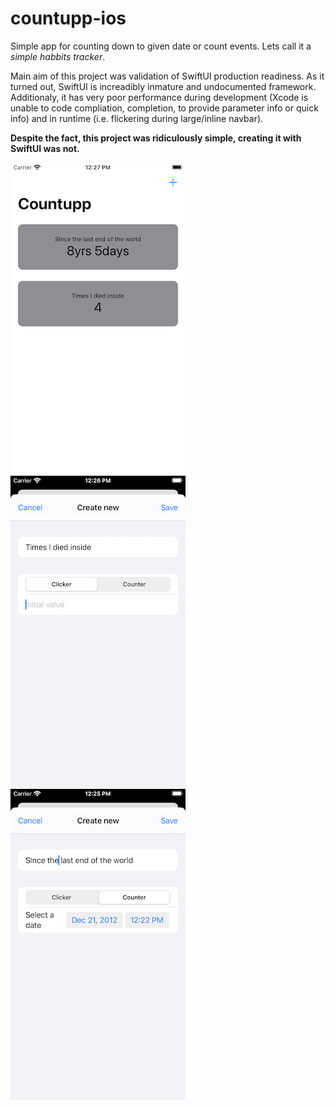 # countupp-ios

Simple app for counting down to given date or count events. Lets call it a _simple habbits tracker_.

Main aim of this project was validation of SwiftUI production readiness. As it turned out, SwiftUI is increadibly inmature and undocumented framework. Additionaly, it has very poor performance during development (Xcode is unable to code compliation, completion, to provide parameter info or quick info) and in runtime (i.e. flickering during large/inline navbar).

**Despite the fact, this project was ridiculously simple, creating it with SwiftUI was not.**

![Dashboard](https://raw.githubusercontent.com/antrov/countupp-ios/main/docs/dashboard.png) ![Clicker](https://raw.githubusercontent.com/antrov/countupp-ios/main/docs/new_clicker.png) ![Counter](https://raw.githubusercontent.com/antrov/countupp-ios/main/docs/new_counter.png)